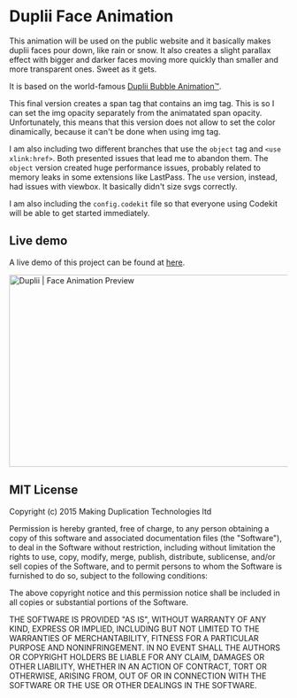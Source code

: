 # Duplii Face Animation

This animation will be used on the public website and it basically makes duplii faces pour down, like rain or snow. It also creates a slight parallax effect with bigger and darker faces moving more quickly than smaller and more transparent ones. Sweet as it gets.

It is based on the world-famous [Duplii Bubble Animation™](https://github.com/duplii/duplii-bubble).

This final version creates a span tag that contains an img tag. This is so I can set the img opacity separately from the animatated span opacity. Unfortunately, this means that this version does not allow to set the color dinamically, because it can't be done when using img tag.

I am also including two different branches that use the `object` tag and `<use xlink:href>`. Both presented issues that lead me to abandon them. The `object` version created huge performance issues, probably related to memory leaks in some extensions like LastPass. The `use` version, instead, had issues with viewbox. It basically didn't size svgs correctly.

I am also including the `config.codekit` file so that everyone using Codekit will be able to get started immediately.

## Live demo

A live demo of this project can be found at [here](http://duplii.github.io/duplii-face-animation/ "Duplii | We Make Duplication Happen").

<img src="http://duplii.github.io/duplii-face-animation/public/screenshot.png" width="856" height="347" alt="Duplii | Face Animation Preview" />

## MIT License

Copyright (c) 2015 Making Duplication Technologies ltd

Permission is hereby granted, free of charge, to any person obtaining a copy
of this software and associated documentation files (the "Software"), to deal
in the Software without restriction, including without limitation the rights
to use, copy, modify, merge, publish, distribute, sublicense, and/or sell
copies of the Software, and to permit persons to whom the Software is
furnished to do so, subject to the following conditions:

The above copyright notice and this permission notice shall be included in all
copies or substantial portions of the Software.

THE SOFTWARE IS PROVIDED "AS IS", WITHOUT WARRANTY OF ANY KIND, EXPRESS OR
IMPLIED, INCLUDING BUT NOT LIMITED TO THE WARRANTIES OF MERCHANTABILITY,
FITNESS FOR A PARTICULAR PURPOSE AND NONINFRINGEMENT. IN NO EVENT SHALL THE
AUTHORS OR COPYRIGHT HOLDERS BE LIABLE FOR ANY CLAIM, DAMAGES OR OTHER
LIABILITY, WHETHER IN AN ACTION OF CONTRACT, TORT OR OTHERWISE, ARISING FROM,
OUT OF OR IN CONNECTION WITH THE SOFTWARE OR THE USE OR OTHER DEALINGS IN THE
SOFTWARE.

